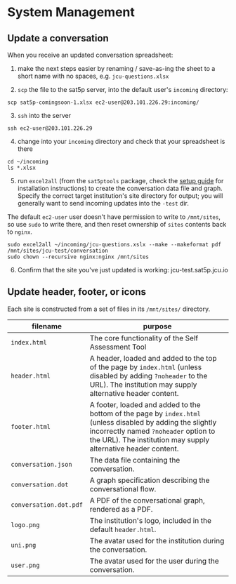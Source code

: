 
System Management
=================

Update a conversation
---------------------

When you receive an updated conversation spreadsheet:

1. make the next steps easier by renaming / save-as-ing the sheet to a short name with no spaces, e.g. `jcu-questions.xlsx` 

2. `scp` the file to the sat5p server, into the default user's `incoming` directory:

```
scp sat5p-comingsoon-1.xlsx ec2-user@203.101.226.29:incoming/ 
```

3. `ssh` into the server

```
ssh ec2-user@203.101.226.29
```

4. change into your `incoming` directory and check that your spreadsheet is there

```
cd ~/incoming
ls *.xlsx
```

5. run `excel2all` (from the `sat5ptools` package, check the [setup guide](setup.html) for installation instructions) to create the conversation data file and graph.  Specify the correct target institution's site directory for output; you will generally want to send incoming updates into the `-test` dir.

The default `ec2-user` user doesn't have permission to write to `/mnt/sites`, so use `sudo` to write there, and then reset ownership of `sites` contents back to `nginx`.

```
sudo excel2all ~/incoming/jcu-questions.xslx --make --makeformat pdf /mnt/sites/jcu-test/conversation
sudo chown --recursive nginx:nginx /mnt/sites
```

6. Confirm that the site you've just updated is working: jcu-test.sat5p.jcu.io


Update header, footer, or icons
-------------------------------

Each site is constructed from a set of files in its `/mnt/sites/` directory.

| filename               | purpose     |
|------------------------|-------------|
| `index.html`           | The core functionality of the Self Assessment Tool |
| `header.html`          | A header, loaded and added to the top of the page by `index.html` (unless disabled by adding `?noheader` to the URL). The institution may supply alternative header content. |
| `footer.html`          | A footer, loaded and added to the bottom of the page by `index.html` (unless disabled by adding the slightly incorrectly named `?noheader` option to the URL). The institution may supply alternative header content. |
| `conversation.json`    | The data file containing the conversation. |
| `conversation.dot`     | A graph specification describing the conversational flow. |
| `conversation.dot.pdf` | A PDF of the conversational graph, rendered as a PDF. |
| `logo.png`             | The institution's logo, included in the default `header.html`. |
| `uni.png`              | The avatar used for the institution during the conversation. |
| `user.png`             | The avatar used for the user during the conversation. |






